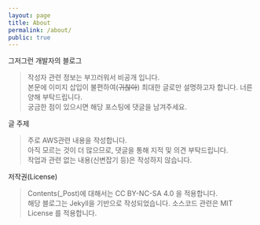 ```yaml
---
layout: page
title: About
permalink: /about/
public: true
---
```



그저그런 개발자의 블로그
> 작성자 관련 정보는 부끄러워서 비공개 입니다.  
본문에 이미지 삽입이 불편하여(~~귀찮아~~) 최대한 글로만 설명하고자 합니다. 너른 양해 부탁드립니다.  
궁금한 점이 있으시면 해당 포스팅에 댓글을 남겨주세요.

글 주제
> 주로 AWS관련 내용을 작성합니다.  
아직 모르는 것이 더 많으므로, 댓글을 통해 지적 및 의견 부탁드립니다.  
작업과 관련 없는 내용(신변잡기 등)은 작성하지 않습니다.

저작권(License)
> Contents(\_Post)에 대해서는 CC BY-NC-SA 4.0 을 적용합니다.  
해당 블로그는 Jekyll을 기반으로 작성되었습니다. 소스코드 관련은 MIT License 를 적용합니다.
